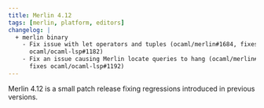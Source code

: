 ```yaml
---
title: Merlin 4.12
tags: [merlin, platform, editors]
changelog: |
  + merlin binary
    - Fix issue with let operators and tuples (ocaml/merlin#1684, fixes ocaml/merlin#1683, fixes
      ocaml/ocaml-lsp#1182)
    - Fix an issue causing Merlin locate queries to hang (ocaml/merlin#1686,
      fixes ocaml/ocaml-lsp#1192)
---
```


Merlin 4.12 is a small patch release fixing regressions introduced in previous
versions.
